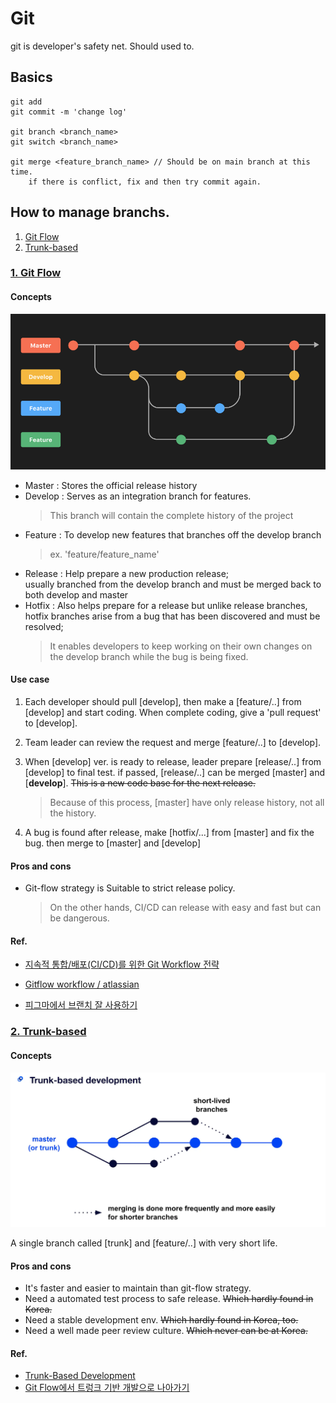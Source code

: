 <!-- @format -->

# Git

git is developer's safety net.
Should used to.

## Basics

```
git add
git commit -m 'change log'

git branch <branch_name>
git switch <branch_name>

git merge <feature_branch_name> // Should be on main branch at this time.
    if there is conflict, fix and then try commit again.

```

## How to manage branchs.

1. [Git Flow](#gitFlow)
1. [Trunk-based](#trunkBased)

### [1. Git Flow](#gitFlow)

#### Concepts

![git-flow](img/git_flow.png)

- Master : Stores the official release history
- Develop : Serves as an integration branch for features.
  > This branch will contain the complete history of the project
- Feature : To develop new features that branches off the develop branch
  > ex. 'feature/feature_name'
- Release : Help prepare a new production release;  
  usually branched from the develop branch and must be merged back to both develop and master
- Hotfix : Also helps prepare for a release but unlike release branches, hotfix branches arise from a bug that has been discovered and must be resolved;
  > It enables developers to keep working on their own changes on the develop branch while the bug is being fixed.

#### Use case

1. Each developer should pull [develop],
   then make a [feature/..] from [develop] and start coding.
   When complete coding, give a 'pull request' to [develop].

1. Team leader can review the request and merge [feature/..] to [develop].

1. When [develop] ver. is ready to release, leader prepare [release/..] from [develop] to final test. if passed, [release/..] can be merged [master] and [**develop**]. ~~This is a new code base for the next release.~~
   > Because of this process, [master] have only release history, not all the history.
1. A bug is found after release, make [hotfix/...] from [master] and fix the bug. then merge to [master] and [develop]

#### Pros and cons

- Git-flow strategy is Suitable to strict release policy.

  > On the other hands, CI/CD can release with easy and fast but can be dangerous.

#### Ref.

- [지속적 통합/배포(CI/CD)를 위한 Git Workflow 전략](https://blog.ull.im/engineering/2019/06/25/git-workflow-for-ci-cd.html)

- [Gitflow workflow / atlassian](https://www.atlassian.com/git/tutorials/comparing-workflows/gitflow-workflow)

- [피그마에서 브랜치 잘 사용하기](https://brunch.co.kr/@designsystemguy/5)

### [2. Trunk-based](#trunkBased)

#### Concepts

![trunkbased](img/trunkbased.png)

A single branch called [trunk] and [feature/..] with very short life.

#### Pros and cons

- It's faster and easier to maintain than git-flow strategy.
- Need a automated test process to safe release. ~~Which hardly found in Korea.~~
- Need a stable development env. ~~Which hardly found in Korea, too.~~
- Need a well made peer review culture. ~~Which never can be at Korea.~~

#### Ref.

- [Trunk-Based Development](https://trunkbaseddevelopment.com/)
- [Git Flow에서 트렁크 기반 개발으로 나아가기](https://tech.mfort.co.kr/blog/2022-08-05-trunk-based-development/)
